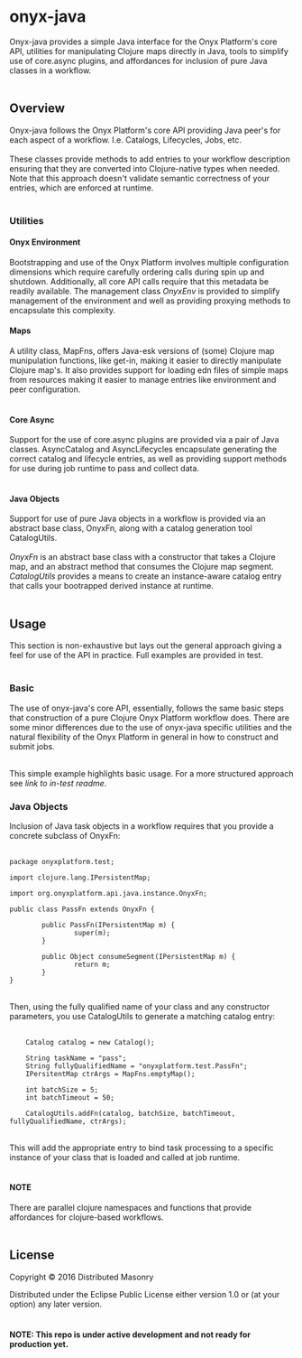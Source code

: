 # onyx-java

Onyx-java provides a simple Java interface for the Onyx Platform's core API, utilities for manipulating Clojure maps directly in Java, tools to simplify use of core.async plugins, and affordances for inclusion of pure Java classes in a workflow.   <br>
<br>

## Overview
Onyx-java follows the Onyx Platform's core API providing Java peer's for each aspect of a workflow. I.e. Catalogs, Lifecycles, Jobs, etc. <br>
<br>
These classes provide methods to add entries to your workflow description ensuring that they are converted into Clojure-native types when needed. Note that this approach doesn't validate semantic correctness of your entries, which are enforced at runtime.<br>
<br>
### Utilities

#### Onyx Environment 

Bootstrapping and use of the Onyx Platform involves multiple configuration dimensions which require carefully ordering calls during spin up and shutdown. Additionally, all core API calls require that this metadata be readily available. The management class *OnyxEnv* is provided to simplify management of the environment and well as providing proxying methods to encapsulate this complexity.

#### Maps

A utility class, MapFns, offers Java-esk versions of (some) Clojure map munipulation functions, like get-in, making it easier to directly manipulate Clojure map's. It also provides support for loading edn files of simple maps from resources making it easier to manage entries like environment and peer configuration. <br>
<br>

#### Core Async

Support for the use of core.async plugins are provided via a pair of Java classes. AsyncCatalog and AsyncLifecycles encapsulate generating the correct catalog and lifecycle entries, as well as providing support methods for use during job runtime to pass and collect data.<br>
<br>

#### Java Objects

Support for use of pure Java objects in a workflow is provided via an abstract base class, OnyxFn, along with a catalog generation tool CatalogUtils. <br>
<br>
*OnyxFn* is an abstract base class with a constructor that takes a Clojure map, and an abstract method that consumes the Clojure map segment. *CatalogUtils* provides a means to create an instance-aware catalog entry that calls your bootrapped derived instance at runtime.<br>
<br>

## Usage

This section is non-exhaustive but lays out the general approach giving a feel for use of the API in practice. Full examples are provided in test.<br>
<br>

### Basic

The use of onyx-java's core API, essentially, follows the same basic steps that construction of a pure Clojure Onyx Platform workflow does. There are some minor differences due to the use of onyx-java specific utilities and the natural flexibility of the Onyx Platform in general in how to construct and submit jobs.<br>
<br>

This simple example highlights basic usage. For a more structured approach see *link to in-test readme*. <br>



### Java Objects

Inclusion of Java task objects in a workflow requires that you provide a concrete subclass of OnyxFn:<br>
<br>

```
package onyxplatform.test;

import clojure.lang.IPersistentMap;

import org.onyxplatform.api.java.instance.OnyxFn;

public class PassFn extends OnyxFn {

        public PassFn(IPersistentMap m) {
                super(m);
        }

        public Object consumeSegment(IPersistentMap m) {
                return m;
        }
}
```

<br>
Then, using the fully qualified name of your class and any constructor parameters, you use CatalogUtils to generate a matching catalog entry:<br>
<br>

```
	Catalog catalog = new Catalog();

	String taskName = "pass";
	String fullyQualifiedName = "onyxplatform.test.PassFn";
	IPersitentMap ctrArgs = MapFns.emptyMap();

	int batchSize = 5;
	int batchTimeout = 50;

	CatalogUtils.addFn(catalog, batchSize, batchTimeout, fullyQualifiedName, ctrArgs);
```

<br>
This will add the appropriate entry to bind task processing to a specific instance of your class that is loaded and called at job runtime.<br>
<br>

#### **NOTE**

There are parallel clojure namespaces and functions that provide affordances for clojure-based workflows. <br>
<br>


## License

Copyright © 2016 Distributed Masonry

Distributed under the Eclipse Public License either version 1.0 or (at
your option) any later version.<br>
<br>

#### NOTE: This repo is under active development and not ready for production yet.
